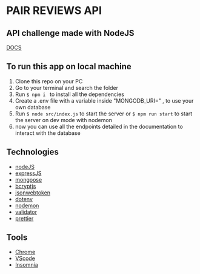 # PAIR REVIEWS API

## API challenge made with NodeJS

[DOCS](https://bitbucket.org/rhodlib/pair_reviews_api/src/master/docs.md)

## To run this app on local machine

1. Clone this repo on your PC
2. Go to your terminal and search the folder
3. Run `$ npm i ` to install all the dependencies
4. Create a .env file with a variable inside "MONGODB_URI=" , to use your own database
5. Run `$ node src/index.js` to start the server or `$ npm run start` to start the server on dev mode with nodemon
6. now you can use all the endpoints detailed in the documentation to interact with the database

## Technologies

* [nodeJS](https://nodejs.org/)
* [expressJS](https://expressjs.com/)
* [mongoose](https://mongoosejs.com/)
* [bcryptjs](https://www.npmjs.com/package/bcryptjs)
* [jsonwebtoken](https://jwt.io/)
* [dotenv](https://www.npmjs.com/package/dotenv)
* [nodemon](https://www.npmjs.com/package/nodemon)
* [validator](https://www.npmjs.com/package/validator)
* [prettier](https://prettier.io/)

## Tools

* [Chrome](https://www.google.com/intl/es-419/chrome/)
* [VScode](https://code.visualstudio.com/)
* [Insomnia](https://insomnia.rest/)
